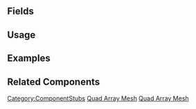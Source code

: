 <languages></languages> <translate>

## Fields

## Usage

## Examples

## Related Components

</translate>

[Category:ComponentStubs](Category:ComponentStubs "wikilink") [Quad
Array Mesh](Category:Components{{#translation:}} "wikilink") [Quad Array
Mesh](Category:Components:Assets:Procedural_Meshes{{#translation:}} "wikilink")